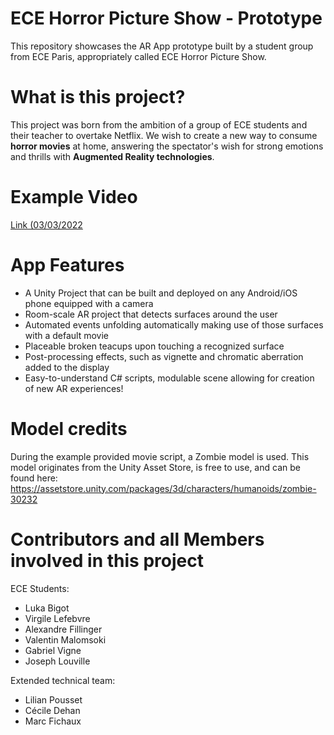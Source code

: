 # ECE Horror Picture Show - Prototype

This repository showcases the AR App prototype built by a student group from ECE Paris, appropriately called ECE Horror Picture Show.

# What is this project?

This project was born from the ambition of a group of ECE students and their teacher to overtake Netflix.
We wish to create a new way to consume <b>horror movies</b> at home, answering the spectator's wish for strong emotions and thrills with <b>Augmented Reality technologies</b>.

# Example Video

[Link (03/03/2022](https://youtu.be/dVuNcO_M5Sg)

# App Features

- A Unity Project that can be built and deployed on any Android/iOS phone equipped with a camera
- Room-scale AR project that detects surfaces around the user
- Automated events unfolding automatically making use of those surfaces with a default movie
- Placeable broken teacups upon touching a recognized surface
- Post-processing effects, such as vignette and chromatic aberration added to the display
- Easy-to-understand C# scripts, modulable scene allowing for creation of new AR experiences!

# Model credits

During the example provided movie script, a Zombie model is used. This model originates from the Unity Asset Store, is free to use, and can be found here: https://assetstore.unity.com/packages/3d/characters/humanoids/zombie-30232

# Contributors and all Members involved in this project

ECE Students:
- Luka Bigot
- Virgile Lefebvre
- Alexandre Fillinger
- Valentin Malomsoki
- Gabriel Vigne
- Joseph Louville

Extended technical team:
- Lilian Pousset
- Cécile Dehan
- Marc Fichaux
